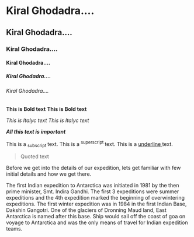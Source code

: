 # Kiral Ghodadra....
## Kiral Ghodadra....
### Kiral Ghodadra....
#### Kiral Ghodadra....
##### Kiral Ghodadra....
###### Kiral Ghodadra....

**This is Bold text**
__This is Bold text__

*This is Italyc text*
_This is Italyc text_

***All this text is important***

This is a <sub>subscript </sub> text.
This is a <sup>superscript </sup> text.
This is a <ins>underline </ins> text.

> Quoted text

Before we get into the details of our expedition, lets get familiar with few initial details and how we get there.

The first Indian expedition to Antarctica was initiated in 1981 by the then prime minister, Smt. Indira Gandhi. The first 3 expeditions were summer expeditions and the 4th expedition marked the beginning of overwintering expeditions. The first winter expedition was in 1984 in the first Indian Base, Dakshin Gangotri. One of the glaciers of Dronning Maud land, East Antarctica is named after this base. Ship would sail off the coast of goa on voyage to Antarctica and was the only means of travel for Indian expedition teams.
